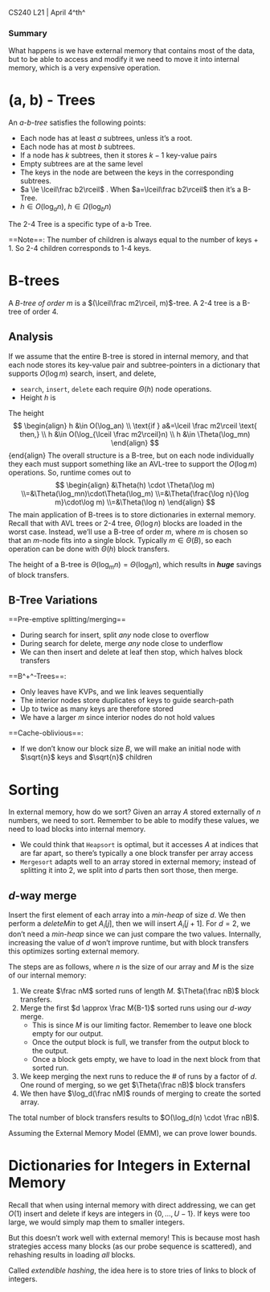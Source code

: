 CS240 L21 | April 4^th^

### Summary

What happens is we have external memory that contains most of the data, but to be able to access and modify it we need to move it into internal memory, which is a very expensive operation.

# (a, b) - Trees

An *a-b-tree* satisfies the following points:

- Each node has at least $a$ subtrees, unless it’s a root.
- Each node has at most $b$ subtrees.
- If a node has $k$ subtrees, then it stores $k-1$ key-value pairs
- Empty subtrees are at the same level
- The keys in the node are between the keys in the corresponding subtrees.
- $a \le \lceil\frac b2\rceil$ . When $a=\lceil\frac b2\rceil$ then it’s a B-Tree.
- $h \in O(\log_a n)$, $h\in\Omega(\log_b n)$

The 2-4 Tree is a specific type of a-b Tree. 

==Note==: The number of children is always equal to the number of keys + 1. So 2-4 children corresponds to 1-4 keys.

# B-trees

A *B-tree of order* $m$ is a $(\lceil\frac m2\rceil, m)$-tree. A 2-4 tree is a B-tree of order 4.

## Analysis

If we assume that the entire B-tree is stored in internal memory, and that each node stores its key-value pair and subtree-pointers in a dictionary that supports $O(\log m)$ search, insert, and delete,

- `search`, `insert`, `delete` each require $\Theta(h)$ node operations. 
- Height $h​$ is 

The height
$$
\begin{align}
h &\in O(\log_an) \\
\text{if } a&=\lceil \frac m2\rceil \text{ then,} \\
h &\in O(\log_{\lceil \frac m2\rceil}n) \\
h &\in \Theta(\log_mn)
\end{align}
$$ {end{align}
The overall structure is a B-tree, but on each node individually they each must support something like an AVL-tree to support the $O(\log m)$ operations. So, runtime comes out to 
$$
\begin{align}
&\Theta(h) \cdot \Theta(\log m) \\=&\Theta(\log_mn)\cdot\Theta(\log_m)
\\=&\Theta(\frac{\log n}{\log m}\cdot\log m)
\\=&\Theta(\log n)
\end{align}
$$
The main application of B-trees is to store dictionaries in external memory. Recall that with AVL trees or 2-4 tree, $\Theta(\log n)$ blocks are loaded in the worst case. Instead, we’ll use a B-tree of order $m$, where $m$ is chosen so that an $m$-node fits into a single block. Typically $m\in\Theta(B)$, so each operation can be done with $\Theta(h)$ block transfers. 

The height of a B-tree is $\Theta(\log_mn) = \Theta(\log_Bn)$, which results in ***huge*** savings of block transfers.

## B-Tree Variations

==Pre-emptive splitting/merging==

- During search for insert, split *any* node close to overflow
- During search for delete, merge *any* node close to underflow
- We can then insert and delete at leaf then stop, which halves block transfers

==B^+^-Trees==:

- Only leaves have KVPs, and we link leaves sequentially
- The interior nodes store duplicates of keys to guide search-path
- Up to twice as many keys are therefore stored
- We have a larger $m$ since interior nodes do not hold values

==Cache-oblivious==:

- If we don’t know our block size $B$, we will make an initial node with $\sqrt{n}$ keys and $\sqrt{n}$ children

# Sorting

In external memory, how do we sort? Given an array $A$ stored externally of $n$ numbers, we need to sort. Remember to be able to modify these values, we need to load blocks into internal memory. 

- We could think that `Heapsort` is optimal, but it accesses $A$ at indices that are far apart, so there’s typically a one block transfer per array access
- `Mergesort` adapts well to an array stored in external memory; instead of splitting it into 2, we split into $d$ parts then sort those, then merge.

## $d$-way merge

Insert the first element of each array into a *min-heap* of size $d$. We then perform a *deleteMin* to get $A_i[j]$, then we will insert $A_i[j+1]$. For $d = 2$, we don’t need a *min-heap* since we can just compare the two values. Internally, increasing the value of $d$ won’t improve runtime, but with block transfers this optimizes sorting external memory.

The steps are as follows, where $n$ is the size of our array and $M$ is the size of our internal memory:

1. We create $\frac nM$ sorted runs of length $M$. $\Theta(\frac nB)$ block transfers.
2. Merge the first $d \approx \frac M{B-1}$ sorted runs using our *d-way* merge.
   - This is since $M$ is our limiting factor. Remember to leave one block empty for our output. 
   - Once the output block is full, we transfer from the output block to the output. 
   - Once a block gets empty, we have to load in the next block from that sorted run.
3. We keep merging the next runs to reduce the # of runs by a factor of $d$. One round of merging, so we get $\Theta(\frac nB)$ block transfers
4. We then have $\log_d(\frac nM)$ rounds of merging to create the sorted array.

The total number of block transfers results to $O(\log_d(n) \cdot \frac nB)$.

Assuming the External Memory Model (EMM), we can prove lower bounds.

# Dictionaries for Integers in External Memory

Recall that when using internal memory with direct addressing, we can get $O(1)$ insert and delete if keys are integers in $\{0, ..., U-1\}$. If keys were too large, we would simply map them to smaller integers.

But this doesn’t work well with external memory! This is because most hash strategies access many blocks (as our probe sequence is scattered), and rehashing results in loading *all* blocks.

Called *extendible hashing*, the idea here is to store tries of links to block of integers.

